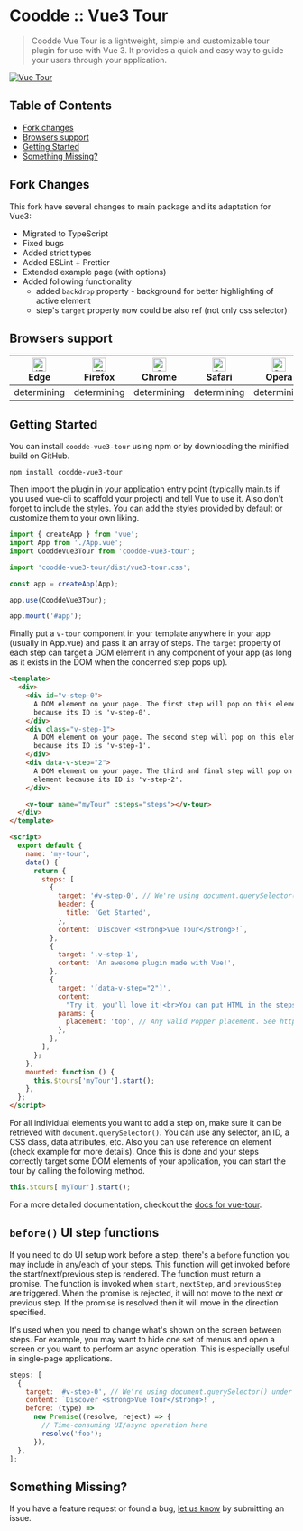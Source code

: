 # Coodde :: Vue3 Tour

> Coodde Vue Tour is a lightweight, simple and customizable tour plugin for use with Vue 3.
> It provides a quick and easy way to guide your users through your application.

[![Vue Tour](./screenshot.gif 'Vue Tour')](https://coodde.github.io/vue3-tour/)

## Table of Contents

- [Fork changes](#fork-changes)
- [Browsers support](#browsers-support)
- [Getting Started](#getting-started)
- [Something Missing?](#something-missing)

## Fork Changes

This fork have several changes to main package and its adaptation for Vue3:

- Migrated to TypeScript
- Fixed bugs
- Added strict types
- Added ESLint + Prettier
- Extended example page (with options)
- Added following functionality
  - added `backdrop` property - background for better highlighting of active element
  - step's `target` property now could be also ref (not only css selector)

## Browsers support

| [<img src="https://raw.githubusercontent.com/alrra/browser-logos/master/src/edge/edge_48x48.png" alt="IE / Edge" width="24px" height="24px" />](http://godban.github.io/browsers-support-badges/)</br>Edge | [<img src="https://raw.githubusercontent.com/alrra/browser-logos/master/src/firefox/firefox_48x48.png" alt="Firefox" width="24px" height="24px" />](http://godban.github.io/browsers-support-badges/)</br>Firefox | [<img src="https://raw.githubusercontent.com/alrra/browser-logos/master/src/chrome/chrome_48x48.png" alt="Chrome" width="24px" height="24px" />](http://godban.github.io/browsers-support-badges/)</br>Chrome | [<img src="https://raw.githubusercontent.com/alrra/browser-logos/master/src/safari/safari_48x48.png" alt="Safari" width="24px" height="24px" />](http://godban.github.io/browsers-support-badges/)</br>Safari | [<img src="https://raw.githubusercontent.com/alrra/browser-logos/master/src/opera/opera_48x48.png" alt="Safari" width="24px" height="24px" />](http://godban.github.io/browsers-support-badges/)</br>Opera |
| --------- | --------- | --------- | --------- | --------- |
| determining | determining | determining | determining | determining |

## Getting Started

You can install `coodde-vue3-tour` using npm or by downloading the minified build on GitHub.

```
npm install coodde-vue3-tour
```

Then import the plugin in your application entry point (typically main.ts if you used vue-cli to scaffold your project) and tell Vue to use it.
Also don't forget to include the styles. You can add the styles provided by default or customize them to your own liking.

```javascript
import { createApp } from 'vue';
import App from './App.vue';
import CooddeVue3Tour from 'coodde-vue3-tour';

import 'coodde-vue3-tour/dist/vue3-tour.css';

const app = createApp(App);

app.use(CooddeVue3Tour);

app.mount('#app');
```

Finally put a `v-tour` component in your template anywhere in your app (usually in App.vue) and pass it an array of steps.
The `target` property of each step can target a DOM element in any component of your app (as long as it exists in the DOM when the concerned step pops up).

```html
<template>
  <div>
    <div id="v-step-0">
      A DOM element on your page. The first step will pop on this element
      because its ID is 'v-step-0'.
    </div>
    <div class="v-step-1">
      A DOM element on your page. The second step will pop on this element
      because its ID is 'v-step-1'.
    </div>
    <div data-v-step="2">
      A DOM element on your page. The third and final step will pop on this
      element because its ID is 'v-step-2'.
    </div>

    <v-tour name="myTour" :steps="steps"></v-tour>
  </div>
</template>

<script>
  export default {
    name: 'my-tour',
    data() {
      return {
        steps: [
          {
            target: '#v-step-0', // We're using document.querySelector() under the hood
            header: {
              title: 'Get Started',
            },
            content: `Discover <strong>Vue Tour</strong>!`,
          },
          {
            target: '.v-step-1',
            content: 'An awesome plugin made with Vue!',
          },
          {
            target: '[data-v-step="2"]',
            content:
              "Try it, you'll love it!<br>You can put HTML in the steps and completely customize the DOM to suit your needs.",
            params: {
              placement: 'top', // Any valid Popper placement. See https://popper.js.org/popper-documentation.html#Popper.placements
            },
          },
        ],
      };
    },
    mounted: function () {
      this.$tours['myTour'].start();
    },
  };
</script>
```

For all individual elements you want to add a step on, make sure it can be retrieved with `document.querySelector()`. You can use any selector, an ID, a CSS class, data attributes, etc. Also you can use reference on element (check example for more details).
Once this is done and your steps correctly target some DOM elements of your application, you can start the tour by calling the following method.

```javascript
this.$tours['myTour'].start();
```

For a more detailed documentation, checkout the [docs for vue-tour](https://github.com/pulsardev/vue-tour/wiki).

## `before()` UI step functions

If you need to do UI setup work before a step, there's a `before` function you may include in any/each of
your steps. This function will get invoked before the start/next/previous step is rendered. The function must return a promise. The function is invoked when `start`, `nextStep`, and `previousStep` are triggered. When the promise is rejected, it will not move to the next or previous step. If the promise is resolved then it will move in the direction specified.

It's used when you need to change what's shown on the screen between steps. For example, you may want to hide
one set of menus and open a screen or you want to perform an async operation. This is especially useful in single-page applications.

```javascript
steps: [
  {
    target: '#v-step-0', // We're using document.querySelector() under the hood
    content: `Discover <strong>Vue Tour</strong>!`,
    before: (type) =>
      new Promise((resolve, reject) => {
        // Time-consuming UI/async operation here
        resolve('foo');
      }),
  },
];
```

## Something Missing?

If you have a feature request or found a bug, [let us know](https://github.com/coodde/vue3-tour/issues) by submitting an issue.
